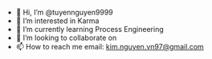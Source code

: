- 👋 Hi, I’m @tuyennguyen9999
- 👀 I’m interested in Karma 
- 🌱 I’m currently learning Process Engineering
- 💞️ I’m looking to collaborate on 
- 📫 How to reach me email: kim.nguyen.vn97@gmail.com

<!---
tuyennguyen9999/tuyennguyen9999 is a ✨ special ✨ repository because its `README.md` (this file) appears on your GitHub profile.
You can click the Preview link to take a look at your changes.
--->
